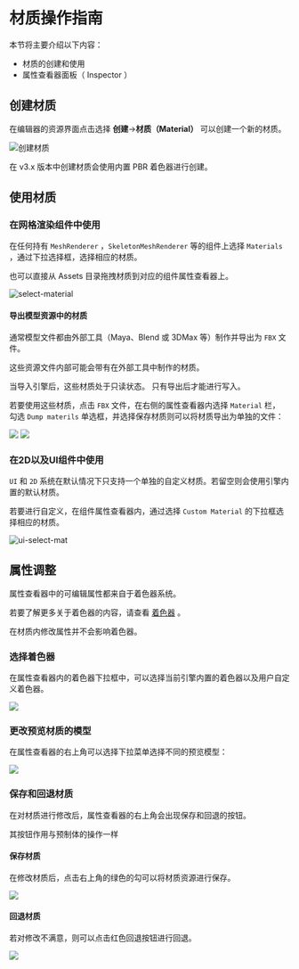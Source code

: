 # 材质操作指南 

本节将主要介绍以下内容：

- 材质的创建和使用
- 属性查看器面板（ Inspector ）

## 创建材质

在编辑器的资源界面点击选择 **创建**->**材质（Material）** 可以创建一个新的材质。

![创建材质](create-material/create.png)

在 v3.x 版本中创建材质会使用内置 PBR 着色器进行创建。

## 使用材质

### 在网格渲染组件中使用

在任何持有 `MeshRenderer` ，`SkeletonMeshRenderer` 等的组件上选择 `Materials` ，通过下拉选择框，选择相应的材质。

也可以直接从 Assets 目录拖拽材质到对应的组件属性查看器上。

![select-material](use-material/select.png)

#### 导出模型资源中的材质

通常模型文件都由外部工具（Maya、Blend 或 3DMax 等）制作并导出为 `FBX` 文件。 

这些资源文件内部可能会带有在外部工具中制作的材质。

当导入引擎后，这些材质处于只读状态。 只有导出后才能进行写入。

若要使用这些材质，点击 `FBX` 文件，在右侧的属性查看器内选择 `Material` 栏， 勾选 `Dump materils` 单选框，并选择保存材质则可以将材质导出为单独的文件：

![](inspector/dump-material.png) ![](inspector/gen-material.png)

### 在2D以及UI组件中使用

`UI` 和 `2D` 系统在默认情况下只支持一个单独的自定义材质。若留空则会使用引擎内置的默认材质。

若要进行自定义，在组件属性查看器内，通过选择 `Custom Material` 的下拉框选择相应的材质。

![ui-select-mat](use-material/ui-select.png)

## 属性调整

属性查看器中的可编辑属性都来自于着色器系统。

若要了解更多关于着色器的内容，请查看 [着色器]() 。

在材质内修改属性并不会影响着色器。

### 选择着色器

在属性查看器内的着色器下拉框中，可以选择当前引擎内置的着色器以及用户自定义着色器。

![](inspector/select-effect.png)

### 更改预览材质的模型

在属性查看器的右上角可以选择下拉菜单选择不同的预览模型：

![](inspector/preview-model-select.png)

### 保存和回退材质

在对材质进行修改后，属性查看器的右上角会出现保存和回退的按钮。

其按钮作用与预制体的操作一样

#### 保存材质

在修改材质后，点击右上角的绿色的勾可以将材质资源进行保存。

![](inspector/save-material.png)

#### 回退材质

若对修改不满意，则可以点击红色回退按钮进行回退。

![](inspector/revert-material.png)


